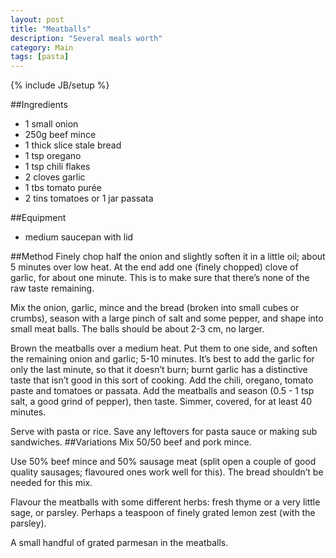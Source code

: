 ```yaml
---
layout: post
title: "Meatballs"
description: "Several meals worth"
category: Main
tags: [pasta]
---
```

{% include JB/setup %}

##Ingredients
- 1 small onion
- 250g beef mince
- 1 thick slice stale bread
- 1 tsp oregano
- 1 tsp chili flakes
- 2 cloves garlic
- 1 tbs tomato purée
- 2 tins tomatoes or 1 jar passata

##Equipment

- medium saucepan with lid

##Method
Finely chop half the onion and slightly soften it in a little oil; about 5 minutes over low heat.  At the end add one (finely chopped) clove of garlic, for about one minute.  This is to make sure that there’s none of the raw taste remaining.

Mix the onion, garlic, mince and the bread (broken into small cubes or crumbs), season with a large pinch of salt and some pepper, and shape into small meat balls.  The balls should be about 2-3 cm, no larger.

Brown the meatballs over a medium heat.  Put them to one side, and soften the remaining onion and garlic; 5-10 minutes.  It’s best to add the garlic for only the last minute, so that it doesn’t burn; burnt garlic has a distinctive taste that isn’t good in this sort of cooking. Add the chili, oregano, tomato paste and tomatoes or passata.  Add the meatballs and season (0.5 - 1 tsp salt, a good grind of pepper), then taste.  Simmer, covered, for at least 40 minutes.

Serve with pasta or rice.  Save any leftovers for pasta sauce or making sub sandwiches.
##Variations
Mix 50/50 beef and pork mince.

Use 50% beef mince and 50% sausage meat (split open a couple of good quality sausages; flavoured ones work well for this).  The bread shouldn’t be needed for this mix.

Flavour the meatballs with some different herbs: fresh thyme or a very little sage, or parsley.  Perhaps a teaspoon of finely grated lemon zest (with the parsley).

A small handful of grated parmesan in the meatballs.